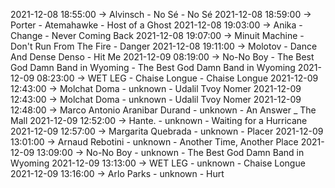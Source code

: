 2021-12-08 18:55:00 -> Alvinsch - No Sé - No Sé
2021-12-08 18:59:00 -> Porter - Atemahawke - Host of a Ghost
2021-12-08 19:03:00 -> Anika - Change - Never Coming Back
2021-12-08 19:07:00 -> Minuit Machine - Don't Run From The Fire - Danger
2021-12-08 19:11:00 -> Molotov - Dance And Dense Denso - Hit Me
2021-12-09 08:19:00 -> No-No Boy - The Best God Damn Band in Wyoming - The Best God Damn Band in Wyoming
2021-12-09 08:23:00 -> WET LEG - Chaise Longue - Chaise Longue
2021-12-09 12:43:00 -> Molchat Doma - unknown - Udalil Tvoy Nomer
2021-12-09 12:43:00 -> Molchat Doma - unknown - Udalil Tvoy Nomer
2021-12-09 12:48:00 -> Marco Antonio Aranibar Durand - unknown - An Answer _ The Mall
2021-12-09 12:52:00 -> Hante. - unknown - Waiting for a Hurricane
2021-12-09 12:57:00 -> Margarita Quebrada - unknown - Placer
2021-12-09 13:01:00 -> Arnaud Rebotini - unknown - Another Time, Another Place
2021-12-09 13:09:00 -> No-No Boy - unknown - The Best God Damn Band in Wyoming
2021-12-09 13:13:00 -> WET LEG - unknown - Chaise Longue
2021-12-09 13:16:00 -> Arlo Parks - unknown - Hurt
